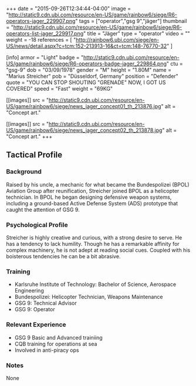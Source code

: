 +++
date = "2015-09-26T12:34:44-04:00"
image = "http://static9.cdn.ubi.com/resource/en-US/game/rainbow6/siege/R6-operators-jager_229907.png"
tags = ["operator","gsg 9","jäger"]
thumbnail = "http://static9.cdn.ubi.com/resource/en-US/game/rainbow6/siege/R6-operators-list-jager_229917.png"
title = "Jäger"
type = "operator"
video = ""
weight = -18
references = [
  "http://rainbow6.ubi.com/siege/en-US/news/detail.aspx?c=tcm:152-213913-16&ct=tcm:148-76770-32"
]

[info]
  armor = "Light"
  badge = "http://static9.cdn.ubi.com/resource/en-US/game/rainbow6/siege/R6-operators-badge-jager_229864.png"
  ctu = "gsg-9"
  dob = "03/09/1978"
  gender = "M"
  height = "1.80M"
  name = "Marius Streicher"
  pob = "Düsseldorf, Germany"
  position = "Defender"
  quote = "YOU CAN STOP SHOUTING \"GRENADE\" NOW, I GOT US COVERED"
  speed = "Fast"
  weight = "69KG"

[[images]]
  src = "http://static9.cdn.ubi.com/resource/en-US/game/rainbow6/siege/news_jager_concept01_th_213876.jpg"
  alt = "Concept art."

[[images]]
  src = "http://static9.cdn.ubi.com/resource/en-US/game/rainbow6/siege/news_jager_concept02_th_213878.jpg"
  alt = "Concept art."
+++

## Tactical Profile

### Background

Raised by his uncle, a mechanic for what became the Bundespolizei (BPOL) Aviation Group after reunification, Streicher joined BPOL as a helicopter technician. In BPOL he began designing defensive weapon systems, including a ground-based Active Defense System (ADS) prototype that caught the attention of GSG 9.

### Psychological Profile

Streicher is highly creative and curious, with a strong desire to serve. He has a tendency to lack humility. Though he has a remarkable affinity for complex machinery, he is not adept at reading social cues. Coupled with his boisterous tendencies he can be a bit abrasive.

### Training

* Karlsruhe Institute of Technology: Bachelor of Science, Aerospace Engineering
* Bundespolizei: Helicopter Technician, Weapons Maintenance
* GSG 9: Technical Advisor
* GSG 9: Operator

### Relevant Experience

* GSG 9 Basic and Advanced trainiing
* CQB training for operations at sea
* Involved in anti-piracy ops

### Notes

None
